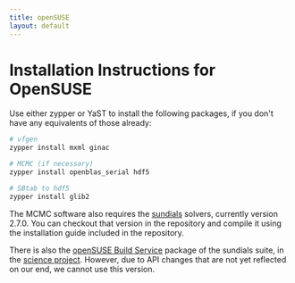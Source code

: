 ```yaml
---
title: openSUSE
layout: default
---
```


# Installation Instructions for OpenSUSE

Use either zypper or YaST to install the following packages, if you
don't have any equivalents of those already:

~~~ bash
# vfgen
zypper install mxml ginac

# MCMC (if necessary)
zypper install openblas_serial hdf5 

# SBtab to hdf5
zypper install glib2
~~~

The MCMC software also requires the
[sundials](https://github.com/LLNL/sundials) solvers, currently
version 2.7.0. You can checkout that version in the repository and
compile it using the installation guide included in the repository.

There is also the [openSUSE Build
Service](https://build.opensuse.org/package/show/science/sundials)
package of the sundials suite, in the [science
project](https://build.opensuse.org/project/show/science). However,
due to API changes that are not yet reflected on our end, we cannot
use this version.
